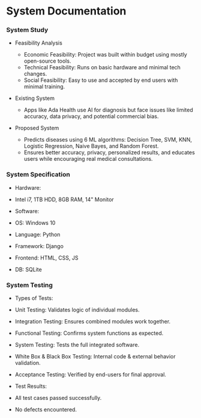 # System Documentation

### System Study
- Feasibility Analysis
  - Economic Feasibility: Project was built within budget using mostly open-source tools.
  - Technical Feasibility: Runs on basic hardware and minimal tech changes.
  - Social Feasibility: Easy to use and accepted by end users with minimal training.

- Existing System
  - Apps like Ada Health use AI for diagnosis but face issues like limited accuracy, data privacy, and potential commercial bias.

- Proposed System
  - Predicts diseases using 6 ML algorithms: Decision Tree, SVM, KNN, Logistic Regression, Naive Bayes, and Random Forest.
  - Ensures better accuracy, privacy, personalized results, and educates users while encouraging real medical consultations.


### System Specification
- Hardware:
 - Intel i7, 1TB HDD, 8GB RAM, 14" Monitor

- Software:
 - OS: Windows 10
 - Language: Python
 - Framework: Django
 - Frontend: HTML, CSS, JS
 - DB: SQLite

### System Testing
- Types of Tests:
 - Unit Testing: Validates logic of individual modules.
 - Integration Testing: Ensures combined modules work together.
 - Functional Testing: Confirms system functions as expected.
 - System Testing: Tests the full integrated software.
 - White Box & Black Box Testing: Internal code & external behavior validation.
 - Acceptance Testing: Verified by end-users for final approval.

- Test Results:
 - All test cases passed successfully.
 - No defects encountered.
